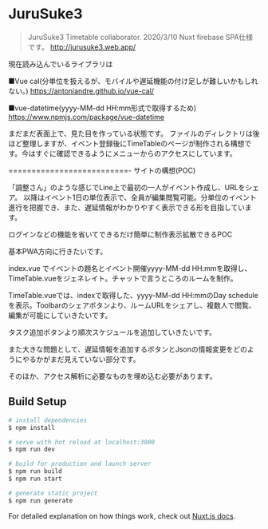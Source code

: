 # JuruSuke3

> JuruSuke3 Timetable collaborator. 
2020/3/10 
Nuxt firebase SPA仕様です。
http://jurusuke3.web.app/

現在読み込んでいるライブラリは

■Vue cal(分単位を扱えるが、モバイルや遅延機能の付け足しが難しいかもしれない。)
https://antoniandre.github.io/vue-cal/

■vue-datetime(yyyy-MM-dd HH:mm形式で取得するため)
https://www.npmjs.com/package/vue-datetime


まだまだ表面上で、見た目を作っている状態です。
ファイルのディレクトリは後ほど整理しますが、イベント登録後にTimeTableのページが制作される構想です。今はすぐに確認できるようにメニューからのアクセスにしています。

==========================-
サイトの構想(POC)

「調整さん」のような感じでLine上で最初の一人がイベント作成し、URLをシェア。
以降はイベント1日の単位表示で、全員が編集閲覧可能。分単位のイベント進行を把握でき、また、遅延情報がわかりやすく表示できる形を目指しています。

ログインなどの機能を省いてできるだけ簡単に制作表示拡散できるPOC


基本PWA方向に行きたいです。

index.vue でイベントの題名とイベント開催yyyy-MM-dd HH:mmを取得し、TimeTable.vueをジェネレイト。チャットで言うところのルームを制作。

TimeTable.vueでは、indexで取得した、yyyy-MM-dd HH:mmのDay scheduleを表示。Toolbarのシェアボタンより、ルームURLをシェアし、複数人で閲覧、編集が可能にしていきたいです。

タスク追加ボタンより順次スケジュールを追加していきたいです。

また大きな問題として、遅延情報を追加するボタンとJsonの情報変更をどのようにやるかがまだ見えていない部分です。

そのほか、アクセス解析に必要なものを埋め込む必要があります。

## Build Setup

``` bash
# install dependencies
$ npm install

# serve with hot reload at localhost:3000
$ npm run dev

# build for production and launch server
$ npm run build
$ npm run start

# generate static project
$ npm run generate
```

For detailed explanation on how things work, check out [Nuxt.js docs](https://nuxtjs.org).
